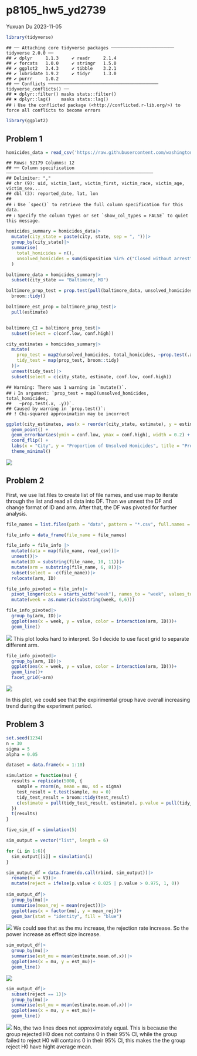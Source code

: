 p8105_hw5_yd2739
================
Yuxuan Du
2023-11-05

``` r
library(tidyverse)
```

    ## ── Attaching core tidyverse packages ──────────────────────── tidyverse 2.0.0 ──
    ## ✔ dplyr     1.1.3     ✔ readr     2.1.4
    ## ✔ forcats   1.0.0     ✔ stringr   1.5.0
    ## ✔ ggplot2   3.4.3     ✔ tibble    3.2.1
    ## ✔ lubridate 1.9.2     ✔ tidyr     1.3.0
    ## ✔ purrr     1.0.2     
    ## ── Conflicts ────────────────────────────────────────── tidyverse_conflicts() ──
    ## ✖ dplyr::filter() masks stats::filter()
    ## ✖ dplyr::lag()    masks stats::lag()
    ## ℹ Use the conflicted package (<http://conflicted.r-lib.org/>) to force all conflicts to become errors

``` r
library(ggplot2)
```

## Problem 1

``` r
homicides_data = read_csv('https://raw.githubusercontent.com/washingtonpost/data-homicides/master/homicide-data.csv')
```

    ## Rows: 52179 Columns: 12
    ## ── Column specification ────────────────────────────────────────────────────────
    ## Delimiter: ","
    ## chr (9): uid, victim_last, victim_first, victim_race, victim_age, victim_sex...
    ## dbl (3): reported_date, lat, lon
    ## 
    ## ℹ Use `spec()` to retrieve the full column specification for this data.
    ## ℹ Specify the column types or set `show_col_types = FALSE` to quiet this message.

``` r
homicides_summary = homicides_data|>
  mutate(city_state = paste(city, state, sep = ", "))|>
  group_by(city_state)|>
  summarise(
    total_homicides = n(),
    unsolved_homicides = sum(disposition %in% c("Closed without arrest", "Open/No arrest"))
  )
```

``` r
baltimore_data = homicides_summary|>
  subset(city_state == "Baltimore, MD")

baltimore_prop_test = prop.test(pull(baltimore_data, unsolved_homicides), pull(baltimore_data, total_homicides))|>
  broom::tidy()

baltimore_est_prop = baltimore_prop_test|>
  pull(estimate)


baltimore_CI = baltimore_prop_test|>
  subset(select = c(conf.low, conf.high))
```

``` r
city_estimates = homicides_summary|>
  mutate(
    prop_test = map2(unsolved_homicides, total_homicides, ~prop.test(.x, .y)),
    tidy_test = map(prop_test, broom::tidy)
  )|>
  unnest(tidy_test)|>
  subset(select = c(city_state, estimate, conf.low, conf.high))
```

    ## Warning: There was 1 warning in `mutate()`.
    ## ℹ In argument: `prop_test = map2(unsolved_homicides, total_homicides,
    ##   ~prop.test(.x, .y))`.
    ## Caused by warning in `prop.test()`:
    ## ! Chi-squared approximation may be incorrect

``` r
ggplot(city_estimates, aes(x = reorder(city_state, estimate), y = estimate)) +
  geom_point() +
  geom_errorbar(aes(ymin = conf.low, ymax = conf.high), width = 0.2) +
  coord_flip() +
  labs(x = "City", y = "Proportion of Unsolved Homicides", title = "Proportion of Unsolved Homicides by City") +
  theme_minimal()
```

![](p8105_hw5_yd2739_files/figure-gfm/unnamed-chunk-4-1.png)<!-- -->

## Problem 2

First, we use list.files to create list of file names, and use map to
iterate through the list and read all data into DF. Than we unnest the
DF and change format of ID and arm. After that, the DF was pivoted for
further analysis.

``` r
file_names = list.files(path = "data", pattern = "*.csv", full.names = TRUE)

file_info = data_frame(file_name = file_names)

file_info = file_info |>
  mutate(data = map(file_name, read_csv))|>
  unnest()|>
  mutate(ID = substring(file_name, 10, 11))|>
  mutate(arm = substring(file_name, 6, 8))|>
  subset(select = -c(file_name))|>
  relocate(arm, ID)

file_info_pivoted = file_info|>
  pivot_longer(cols = starts_with("week"), names_to = "week", values_to = "value")|>
  mutate(week = as.numeric(substring(week, 6,6)))
```

``` r
file_info_pivoted|>
  group_by(arm, ID)|>
  ggplot(aes(x = week, y = value, color = interaction(arm, ID)))+
  geom_line()
```

![](p8105_hw5_yd2739_files/figure-gfm/unnamed-chunk-6-1.png)<!-- -->
This plot looks hard to interpret. So I decide to use facet grid to
separate different arm.

``` r
file_info_pivoted|>
  group_by(arm, ID)|>
  ggplot(aes(x = week, y = value, color = interaction(arm, ID)))+
  geom_line()+
  facet_grid(~arm)
```

![](p8105_hw5_yd2739_files/figure-gfm/unnamed-chunk-7-1.png)<!-- -->

In this plot, we could see that the expirimental group have overall
increasing trend during the experiment period.

## Problem 3

``` r
set.seed(1234)
n = 30
sigma = 5
alpha = 0.05

dataset = data.frame(x = 1:10)

simulation = function(mu) {
  results = replicate(5000, {
    sample = rnorm(n, mean = mu, sd = sigma)
    test_result = t.test(sample, mu = 0)
    tidy_test_result = broom::tidy(test_result)
    c(estimate = pull(tidy_test_result, estimate), p.value = pull(tidy_test_result, p.value), mu)
  })
  t(results)
}

five_sim_df = simulation(5)

sim_output = vector("list", length = 6)

for (i in 1:6){
  sim_output[[i]] = simulation(i)
}
```

``` r
sim_output_df = data.frame(do.call(rbind, sim_output))|>
  rename(mu = V3)|>
  mutate(reject = ifelse(p.value < 0.025 | p.value > 0.975, 1, 0))
 
sim_output_df|>
  group_by(mu)|>
  summarise(mean_rej = mean(reject))|>
  ggplot(aes(x = factor(mu), y = mean_rej))+
  geom_bar(stat = "identity", fill = "blue")
```

![](p8105_hw5_yd2739_files/figure-gfm/unnamed-chunk-9-1.png)<!-- --> We
could see that as the mu increase, the rejection rate increase. So the
power increase as effect size increase.

``` r
sim_output_df|>
  group_by(mu)|>
  summarise(est_mu = mean(estimate.mean.of.x))|>
  ggplot(aes(x = mu, y = est_mu))+
  geom_line()
```

![](p8105_hw5_yd2739_files/figure-gfm/unnamed-chunk-10-1.png)<!-- -->

``` r
sim_output_df|>
  subset(reject == 1)|>
  group_by(mu)|>
  summarise(est_mu = mean(estimate.mean.of.x))|>
  ggplot(aes(x = mu, y = est_mu))+
  geom_line()
```

![](p8105_hw5_yd2739_files/figure-gfm/unnamed-chunk-11-1.png)<!-- -->
No, the two lines does not approximately equal. This is because the
group rejected H0 does not contains 0 in their 95% CI, while the group
failed to reject H0 will contains 0 in their 95% CI, this makes the the
group reject H0 have hight average mean.
